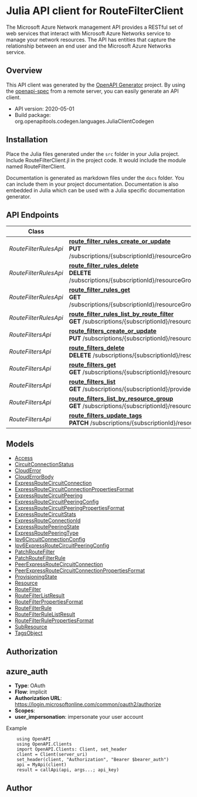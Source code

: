# Julia API client for RouteFilterClient

The Microsoft Azure Network management API provides a RESTful set of web services that interact with Microsoft Azure Networks service to manage your network resources. The API has entities that capture the relationship between an end user and the Microsoft Azure Networks service.

## Overview
This API client was generated by the [OpenAPI Generator](https://openapi-generator.tech) project.  By using the [openapi-spec](https://openapis.org) from a remote server, you can easily generate an API client.

- API version: 2020-05-01
- Build package: org.openapitools.codegen.languages.JuliaClientCodegen


## Installation
Place the Julia files generated under the `src` folder in your Julia project. Include RouteFilterClient.jl in the project code.
It would include the module named RouteFilterClient.

Documentation is generated as markdown files under the `docs` folder. You can include them in your project documentation.
Documentation is also embedded in Julia which can be used with a Julia specific documentation generator.

## API Endpoints

Class | Method
------------ | -------------
*RouteFilterRulesApi* | [**route_filter_rules_create_or_update**](docs/RouteFilterRulesApi.md#route_filter_rules_create_or_update)<br/>**PUT** /subscriptions/{subscriptionId}/resourceGroups/{resourceGroupName}/providers/Microsoft.Network/routeFilters/{routeFilterName}/routeFilterRules/{ruleName}<br/>
*RouteFilterRulesApi* | [**route_filter_rules_delete**](docs/RouteFilterRulesApi.md#route_filter_rules_delete)<br/>**DELETE** /subscriptions/{subscriptionId}/resourceGroups/{resourceGroupName}/providers/Microsoft.Network/routeFilters/{routeFilterName}/routeFilterRules/{ruleName}<br/>
*RouteFilterRulesApi* | [**route_filter_rules_get**](docs/RouteFilterRulesApi.md#route_filter_rules_get)<br/>**GET** /subscriptions/{subscriptionId}/resourceGroups/{resourceGroupName}/providers/Microsoft.Network/routeFilters/{routeFilterName}/routeFilterRules/{ruleName}<br/>
*RouteFilterRulesApi* | [**route_filter_rules_list_by_route_filter**](docs/RouteFilterRulesApi.md#route_filter_rules_list_by_route_filter)<br/>**GET** /subscriptions/{subscriptionId}/resourceGroups/{resourceGroupName}/providers/Microsoft.Network/routeFilters/{routeFilterName}/routeFilterRules<br/>
*RouteFiltersApi* | [**route_filters_create_or_update**](docs/RouteFiltersApi.md#route_filters_create_or_update)<br/>**PUT** /subscriptions/{subscriptionId}/resourceGroups/{resourceGroupName}/providers/Microsoft.Network/routeFilters/{routeFilterName}<br/>
*RouteFiltersApi* | [**route_filters_delete**](docs/RouteFiltersApi.md#route_filters_delete)<br/>**DELETE** /subscriptions/{subscriptionId}/resourceGroups/{resourceGroupName}/providers/Microsoft.Network/routeFilters/{routeFilterName}<br/>
*RouteFiltersApi* | [**route_filters_get**](docs/RouteFiltersApi.md#route_filters_get)<br/>**GET** /subscriptions/{subscriptionId}/resourceGroups/{resourceGroupName}/providers/Microsoft.Network/routeFilters/{routeFilterName}<br/>
*RouteFiltersApi* | [**route_filters_list**](docs/RouteFiltersApi.md#route_filters_list)<br/>**GET** /subscriptions/{subscriptionId}/providers/Microsoft.Network/routeFilters<br/>
*RouteFiltersApi* | [**route_filters_list_by_resource_group**](docs/RouteFiltersApi.md#route_filters_list_by_resource_group)<br/>**GET** /subscriptions/{subscriptionId}/resourceGroups/{resourceGroupName}/providers/Microsoft.Network/routeFilters<br/>
*RouteFiltersApi* | [**route_filters_update_tags**](docs/RouteFiltersApi.md#route_filters_update_tags)<br/>**PATCH** /subscriptions/{subscriptionId}/resourceGroups/{resourceGroupName}/providers/Microsoft.Network/routeFilters/{routeFilterName}<br/>


## Models

 - [Access](docs/Access.md)
 - [CircuitConnectionStatus](docs/CircuitConnectionStatus.md)
 - [CloudError](docs/CloudError.md)
 - [CloudErrorBody](docs/CloudErrorBody.md)
 - [ExpressRouteCircuitConnection](docs/ExpressRouteCircuitConnection.md)
 - [ExpressRouteCircuitConnectionPropertiesFormat](docs/ExpressRouteCircuitConnectionPropertiesFormat.md)
 - [ExpressRouteCircuitPeering](docs/ExpressRouteCircuitPeering.md)
 - [ExpressRouteCircuitPeeringConfig](docs/ExpressRouteCircuitPeeringConfig.md)
 - [ExpressRouteCircuitPeeringPropertiesFormat](docs/ExpressRouteCircuitPeeringPropertiesFormat.md)
 - [ExpressRouteCircuitStats](docs/ExpressRouteCircuitStats.md)
 - [ExpressRouteConnectionId](docs/ExpressRouteConnectionId.md)
 - [ExpressRoutePeeringState](docs/ExpressRoutePeeringState.md)
 - [ExpressRoutePeeringType](docs/ExpressRoutePeeringType.md)
 - [Ipv6CircuitConnectionConfig](docs/Ipv6CircuitConnectionConfig.md)
 - [Ipv6ExpressRouteCircuitPeeringConfig](docs/Ipv6ExpressRouteCircuitPeeringConfig.md)
 - [PatchRouteFilter](docs/PatchRouteFilter.md)
 - [PatchRouteFilterRule](docs/PatchRouteFilterRule.md)
 - [PeerExpressRouteCircuitConnection](docs/PeerExpressRouteCircuitConnection.md)
 - [PeerExpressRouteCircuitConnectionPropertiesFormat](docs/PeerExpressRouteCircuitConnectionPropertiesFormat.md)
 - [ProvisioningState](docs/ProvisioningState.md)
 - [Resource](docs/Resource.md)
 - [RouteFilter](docs/RouteFilter.md)
 - [RouteFilterListResult](docs/RouteFilterListResult.md)
 - [RouteFilterPropertiesFormat](docs/RouteFilterPropertiesFormat.md)
 - [RouteFilterRule](docs/RouteFilterRule.md)
 - [RouteFilterRuleListResult](docs/RouteFilterRuleListResult.md)
 - [RouteFilterRulePropertiesFormat](docs/RouteFilterRulePropertiesFormat.md)
 - [SubResource](docs/SubResource.md)
 - [TagsObject](docs/TagsObject.md)


## Authorization

## azure_auth
- **Type**: OAuth
- **Flow**: implicit
- **Authorization URL**: https://login.microsoftonline.com/common/oauth2/authorize
- **Scopes**: 
 - **user_impersonation**: impersonate your user account

Example
```
    using OpenAPI
    using OpenAPI.Clients
    import OpenAPI.Clients: Client, set_header
    client = Client(server_uri)
    set_header(client, "Authorization", "Bearer $bearer_auth")
    api = MyApi(client)
    result = callApi(api, args...; api_key)
```

## Author



